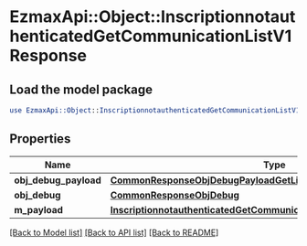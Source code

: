 # EzmaxApi::Object::InscriptionnotauthenticatedGetCommunicationListV1Response

## Load the model package
```perl
use EzmaxApi::Object::InscriptionnotauthenticatedGetCommunicationListV1Response;
```

## Properties
Name | Type | Description | Notes
------------ | ------------- | ------------- | -------------
**obj_debug_payload** | [**CommonResponseObjDebugPayloadGetList**](CommonResponseObjDebugPayloadGetList.md) |  | 
**obj_debug** | [**CommonResponseObjDebug**](CommonResponseObjDebug.md) |  | [optional] 
**m_payload** | [**InscriptionnotauthenticatedGetCommunicationListV1ResponseMPayload**](InscriptionnotauthenticatedGetCommunicationListV1ResponseMPayload.md) |  | 

[[Back to Model list]](../README.md#documentation-for-models) [[Back to API list]](../README.md#documentation-for-api-endpoints) [[Back to README]](../README.md)


